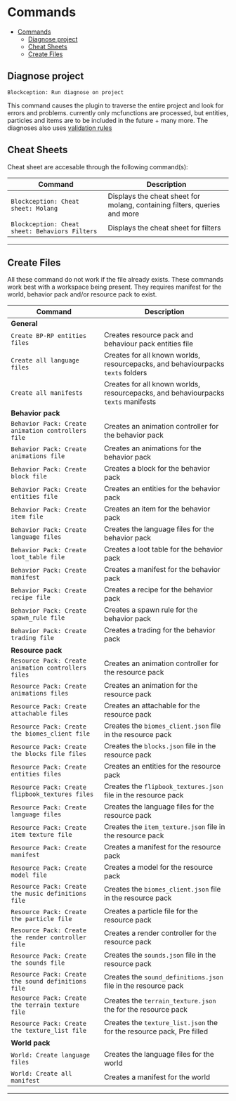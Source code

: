 # Commands

- [Commands](#commands)
	- [Diagnose project](#diagnose-project)
	- [Cheat Sheets](#cheat-sheets)
	- [Create Files](#create-files)

## Diagnose project

`Blockception: Run diagnose on project`

This command causes the plugin to traverse the entire project and look for errors and problems. currently only mcfunctions are processed, but
entities, particles and items are to be included in the future + many more. The diagnoses also uses [validation rules](./validation/Validation.md)

## Cheat Sheets

Cheat sheet are accesable through the following command(s):

| Command                                        | Description                                                               |
| ---------------------------------------------- | ------------------------------------------------------------------------- |
| `Blockception: Cheat sheet: Molang`            | Displays the cheat sheet for molang, containing filters, queries and more |
| `Blockception: Cheat sheet: Behaviors Filters` | Displays the cheat sheet for filters                                      |
  
	
---
## Create Files

All these command do not work if the file already exists. These commands work best with a workspace being present. They requires manifest for the
world, behavior pack and/or resource pack to exist.

| Command                                             | Description                                                                       |
| --------------------------------------------------- | --------------------------------------------------------------------------------- |
| **General**                                         |                                                                                   |
| `Create BP-RP entities files`                       | Creates resource pack and behaviour pack entities file                            |
| `Create all language files`                         | Creates for all known worlds, resourcepacks, and behaviourpacks `texts` folders   |
| `Create all manifests`                              | Creates for all known worlds, resourcepacks, and behaviourpacks `texts` manifests |
| **Behavior pack**                                   |                                                                                   |
| `Behavior Pack: Create animation controllers file`  | Creates an animation controller for the behavior pack                             |
| `Behavior Pack: Create animations file`             | Creates an animations for the behavior pack                                       |
| `Behavior Pack: Create block file`                  | Creates a block for the behavior pack                                             |
| `Behavior Pack: Create entities file`               | Creates an entities for the behavior pack                                         |
| `Behavior Pack: Create item file`                   | Creates an item for the behavior pack                                             |
| `Behavior Pack: Create language files`              | Creates the language files for the behavior pack                                  |
| `Behavior Pack: Create loot_table file`             | Creates a loot table for the behavior pack                                        |
| `Behavior Pack: Create manifest`                    | Creates a manifest for the behavior pack                                          |
| `Behavior Pack: Create recipe file`                 | Creates a recipe for the behavior pack                                            |
| `Behavior Pack: Create spawn_rule file`             | Creates a spawn rule for the behavior pack                                        |
| `Behavior Pack: Create trading file`                | Creates a trading for the behavior pack                                           |
| **Resource pack**                                   |                                                                                   |
| `Resource Pack: Create animation controllers files` | Creates an animation controller for the resource pack                             |
| `Resource Pack: Create animations files`            | Creates an animation for the resource pack                                        |
| `Resource Pack: Create attachable files`            | Creates an attachable for the resource pack                                       |
| `Resource Pack: Create the biomes_client file`      | Creates the `biomes_client.json` file in the resource pack                        |
| `Resource Pack: Create the blocks file files`       | Creates the `blocks.json` file in the resource pack                               |
| `Resource Pack: Create entities files`              | Creates an entities for the resource pack                                         |
| `Resource Pack: Create flipbook_textures files`     | Creates the `flipbook_textures.json` file in the resource pack                    |
| `Resource Pack: Create language files`              | Creates the language files for the resource pack                                  |
| `Resource Pack: Create item texture file`           | Creates the `item_texture.json` file in the resource pack                         |
| `Resource Pack: Create manifest`                    | Creates a manifest for the resource pack                                          |
| `Resource Pack: Create model file`                  | Creates a model for the resource pack                                             |
| `Resource Pack: Create the music definitions file`  | Creates the `biomes_client.json` file in the resource pack                        |
| `Resource Pack: Create the particle file`           | Creates a particle file for the resource pack                                     |
| `Resource Pack: Create the render controller file`  | Creates a render controller for the resource pack                                 |
| `Resource Pack: Create the sounds file`             | Creates the `sounds.json` file in the resource pack                               |
| `Resource Pack: Create the sound definitions file`  | Creates the `sound_definitions.json` file in the resource pack                    |
| `Resource Pack: Create the terrain texture file`    | Creates the `terrain_texture.json` the for the resource pack                      |
| `Resource Pack: Create the texture_list file`       | Creates the `texture_list.json` the for the resource pack, Pre filled             |
| **World pack**                                      |                                                                                   |
| `World: Create language files`                      | Creates the language files for the world                                          |
| `World: Create all manifest`                        | Creates a manifest for the world                                                  |

---